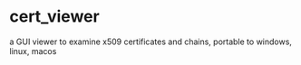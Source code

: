 # cert_viewer
a GUI viewer to examine x509 certificates and chains, portable to windows, linux, macos
